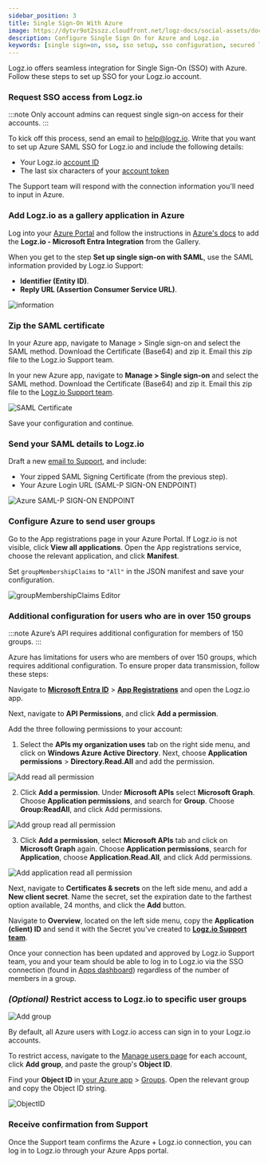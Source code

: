 ```yaml
---
sidebar_position: 3
title: Single Sign-On With Azure
image: https://dytvr9ot2sszz.cloudfront.net/logz-docs/social-assets/docs-social.jpg
description: Configure Single Sign On for Azure and Logz.io
keywords: [single sign=on, sso, sso setup, sso configuration, secured login, integration, azure]
---
```


Logz.io offers seamless integration for Single Sign-On (SSO) with Azure. Follow these steps to set up SSO for your Logz.io account.



### Request SSO access from Logz.io

:::note
Only account admins can request single sign-on access for their accounts.
:::

To kick off this process, send an email to [help@logz.io](mailto:help@logz.io).
Write that you want to set up Azure SAML SSO for Logz.io and include the following details:

* Your Logz.io [account ID](https://app.logz.io/#/dashboard/settings/general)
* The last six characters of your [account token](https://app.logz.io/#/dashboard/settings/manage-accounts)

The Support team will respond with the connection information you'll need to input in Azure.

### Add Logz.io as a gallery application in Azure

Log into your [Azure Portal](https://portal.azure.com/) and follow the instructions in [Azure's docs](https://docs.microsoft.com/en-us/azure/active-directory/saas-apps/logzio-cloud-observability-for-engineers-tutorial) to add the **Logz.io - Microsoft Entra Integration** from the Gallery.






When you get to the step **Set up single sign-on with SAML**, use the SAML information provided by Logz.io Support:

* **Identifier (Entity ID)**.
* **Reply URL (Assertion Consumer Service URL)**.

![information](https://dytvr9ot2sszz.cloudfront.net/logz-docs/sso-providers/azure/basic-saml-configuration.png)

### Zip the SAML certificate



In your Azure app, navigate to Manage > Single sign-on and select the SAML method. Download the Certificate (Base64) and zip it. Email this zip file to the Logz.io Support team.

In your new Azure app, navigate to **Manage > Single sign-on** and select the SAML method. Download the Certificate (Base64) and zip it. Email this zip file to the [Logz.io Support team](mailto:help@logz.io).


![SAML Certificate](https://dytvr9ot2sszz.cloudfront.net/logz-docs/sso-providers/azure/download-saml-jul3.png)

Save your configuration and continue.

### Send your SAML details to Logz.io

Draft a new [email to Support](mailto:help@logz.io), and include:

* Your zipped SAML Signing Certificate (from the previous step).
* Your Azure Login URL (SAML-P SIGN-ON ENDPOINT)

![Azure SAML-P SIGN-ON ENDPOINT](https://dytvr9ot2sszz.cloudfront.net/logz-docs/sso-providers/azure/setup-app-name-jul3.png)


### Configure Azure to send user groups

Go to the App registrations page in your Azure Portal. If Logz.io is not visible, click **View all applications**. Open the App registrations service, choose the relevant application, and click **Manifest**. 

Set `groupMembershipClaims` to `"All"` in the JSON manifest and save your configuration.


![groupMembershipClaims Editor](https://dytvr9ot2sszz.cloudfront.net/logz-docs/sso-providers/azure/manifest-jul3.png)

### Additional configuration for users who are in over 150 groups

:::note
Azure’s API requires additional configuration for members of 150 groups.
:::

Azure has limitations for users who are members of over 150 groups, which requires additional configuration. To ensure proper data transmission, follow these steps:

Navigate to **[Microsoft Entra ID](https://portal.azure.com/#blade/Microsoft_AAD_IAM/ActiveDirectoryMenuBlade/Overview)** > **[App Registrations](https://portal.azure.com/#view/Microsoft_AAD_RegisteredApps/ApplicationsListBlade)** and open the Logz.io app.

Next, navigate to **API Permissions**, and click **Add a permission**.

Add the three following permissions to your account:

  1. Select the **APIs my organization uses** tab on the right side menu, and click on **Windows Azure Active Directory**. Next, choose **Application permissions** > **Directory.Read.All** and add the permission.

  ![Add read all permission](https://dytvr9ot2sszz.cloudfront.net/logz-docs/sso-providers/azure/add-permission-jul3.png)
  
  2. Click **Add a permission**. Under **Microsoft APIs** select **Microsoft Graph**.
  Choose **Application permissions**, and search for **Group**. Choose **Group:ReadAll**, and click Add permissions.

  ![Add group read all permission](https://dytvr9ot2sszz.cloudfront.net/logz-docs/sso-providers/azure/add-pemission-2-jul3.png)
  
  3. Click **Add a permission**, select **Microsoft APIs** tab and click on **Microsoft Graph** again.
  Choose **Application permissions**, search for **Application**, choose **Application.Read.All**, and click Add permissions.

  ![Add application read all permission](https://dytvr9ot2sszz.cloudfront.net/logz-docs/sso-providers/azure/add-permission-group-jul3.png)

Next, navigate to **Certificates & secrets** on the left side menu, and add a **New client secret**. Name the secret, set the expiration date to the farthest option available, 24 months, and click the **Add** button.

Navigate to **Overview**, located on the left side menu, copy the **Application (client) ID** and send it with the Secret you've created to **[Logz.io Support team](mailto:help@logz.io)**.

Once your connection has been updated and approved by Logz.io Support team, you and your team should be able to log in to Logz.io via the SSO connection (found in [Apps dashboard](https://myapplications.microsoft.com/)) regardless of the number of members in a group.


### _(Optional)_ Restrict access to Logz.io to specific user groups

![Add group](https://dytvr9ot2sszz.cloudfront.net/logz-docs/sso-providers/azure/azure-manage-users-groups.png)

By default, all Azure users with Logz.io access can sign in to your Logz.io accounts.

To restrict access, navigate to the [Manage users page](https://app.logz.io/#/dashboard/settings/manage-users) for each account, click **Add group**, and paste the group's **Object ID**.

Find your **Object ID** in [your Azure app](https://portal.azure.com/) > [Groups](https://portal.azure.com/#blade/Microsoft_AAD_IAM/GroupsManagementMenuBlade/AllGroups). Open the relevant group and copy the Object ID string.

![ObjectID](https://dytvr9ot2sszz.cloudfront.net/logz-docs/sso-providers/azure/security-jul3.png)



### Receive confirmation from Support

Once the Support team confirms the Azure + Logz.io connection, you can log in to Logz.io through your Azure Apps portal.
